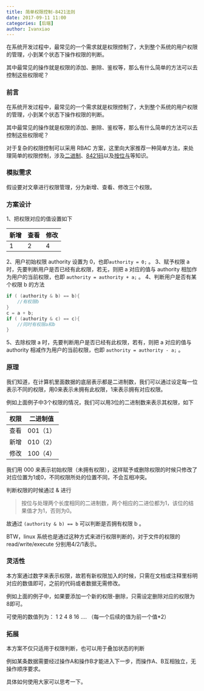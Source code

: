 ```yaml
---
title: 简单权限控制-8421法则
date: 2017-09-11 11:00
categories: [后端]
author: Ivanxiao
---
```


在系统开发过程中，最常见的一个需求就是权限控制了，大到整个系统的用户权限的管理，小到某个状态下操作权限的判断。

其中最常见的操作就是权限的添加、删除、鉴权等，那么有什么简单的方法可以去控制这些权限呢？

<!--more-->



### 前言
在系统开发过程中，最常见的一个需求就是权限控制了，大到整个系统的用户权限的管理，小到某个状态下操作权限的判断。

其中最常见的操作就是权限的添加、删除、鉴权等，那么有什么简单的方法可以去控制这些权限呢？

对于复杂的权限控制可以采用 RBAC 方案，这里向大家推荐一种简单方法，来处理简单的权限控制，涉及[二进制](https://www.wikiwand.com/zh-hans/%E4%BA%8C%E8%BF%9B%E5%88%B6)、[8421码](https://www.wikiwand.com/zh-hans/%E4%BA%8C%E9%80%B2%E7%A2%BC%E5%8D%81%E9%80%B2%E6%95%B8)以及[按位与](https://www.wikiwand.com/zh-hans/%E4%BD%8D%E6%93%8D%E4%BD%9C)等知识。

### 模拟需求
假设要对文章进行权限管理，分为新增、查看、修改三个权限。

### 方案设计
1、把权限对应的值设置如下

| 新增   | 查看   | 修改   |
| ---- | ---- | ---- |
| 1    | 2    | 4    |

2、用户初始权限 authority 设置为 0，也即`authority = 0;` 。
3、赋予权限 a 时，先要判断用户是否已经有此权限，若无，则把 a 对应的值与 authority 相加作为用户的当前权限，也即 `authority = authority + a;` 。 
4、判断用户是否有某个权限 b 的方法
```c
if ( (authority & b) == b){
    //有权限b
}
c = a + b;
if ( (authority & c) == c){
    //同时有权限a和b
}
```
5、去除权限 a 时，先要判断用户是否已经有此权限，若有，则把 a 对应的值与 authority 相减作为用户的当前权限，也即 `authority = authority - a;` 。 

### 原理
我们知道，在计算机里面数据的底层表示都是二进制数，我们可以通过设定每一位表示不同的权限，用0来表示未拥有此权限，1来表示拥有对应权限。

例如上面例子中3个权限的情况，我们可以用3位的二进制数来表示其权限，如下

| 权限   | 二进制值   |
| ---- | ------ |
| 查看   | 001（1） |
| 新增   | 010（2） |
| 修改   | 100（4） |

我们用 000 来表示初始权限（未拥有权限），这样赋予或删除权限的时候只修改了对应位置为1或0，不同权限所处的位置不同，不会互相冲突。

判断权限的时候通过 & 进行
>按位与处理两个长度相同的二进制数，两个相应的二进位都为1，该位的结果值才为1，否则为0。

故通过 `(authority & b) == b` 可以判断是否拥有权限 b 。

BTW，linux 系统也是通过这种方式来进行权限判断的，对于文件的权限的 read/write/execute 分别用4/2/1表示。

### 灵活性
本方案通过数字来表示权限，故若有新权限加入的时候，只需在文档或注释里标明对应的数值即可，之前的代码或者数据无需修改。

例如上面的例子中，如果要添加一个新的权限-删除，只需设定删除对应的权限为8即可。

可使用的数值列为：
1 2 4 8 16 .... （每一个后续的值为前一个值\*2）

### 拓展
本方案不仅只适用于权限判断，也可以用于叠加状态的判断

例如某条数据需要经过操作A和操作B才能进入下一步，而操作A、B互相独立，无操作顺序要求。

具体如何使用大家可以思考一下。
